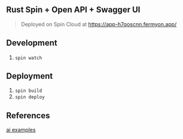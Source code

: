 ## Rust Spin + Open API + Swagger UI

> Deployed on Spin Cloud at https://app-h7qoscnn.fermyon.app/

## Development
1. `spin watch`

## Deployment
1. `spin build`
2. `spin deploy`

## References
[ai examples](https://github.com/fermyon/ai-examples)
